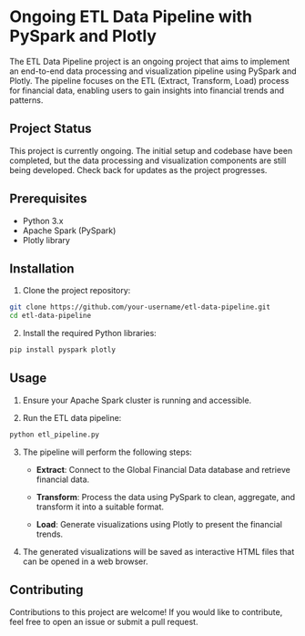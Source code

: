 # Ongoing ETL Data Pipeline with PySpark and Plotly

The ETL Data Pipeline project is an ongoing project that aims to implement an end-to-end data processing and visualization pipeline using PySpark and Plotly. The pipeline focuses on the ETL (Extract, Transform, Load) process for financial data, enabling users to gain insights into financial trends and patterns.

## Project Status

This project is currently ongoing. The initial setup and codebase have been completed, but the data processing and visualization components are still being developed. Check back for updates as the project progresses.

## Prerequisites

- Python 3.x
- Apache Spark (PySpark)
- Plotly library

## Installation

1. Clone the project repository:

```bash
git clone https://github.com/your-username/etl-data-pipeline.git
cd etl-data-pipeline
```

2. Install the required Python libraries:

```bash
pip install pyspark plotly
```

## Usage

1. Ensure your Apache Spark cluster is running and accessible.

2. Run the ETL data pipeline:

```bash
python etl_pipeline.py
```

3. The pipeline will perform the following steps:

   - **Extract**: Connect to the Global Financial Data database and retrieve financial data.

   - **Transform**: Process the data using PySpark to clean, aggregate, and transform it into a suitable format.

   - **Load**: Generate visualizations using Plotly to present the financial trends.

4. The generated visualizations will be saved as interactive HTML files that can be opened in a web browser.

## Contributing

Contributions to this project are welcome! If you would like to contribute, feel free to open an issue or submit a pull request.
